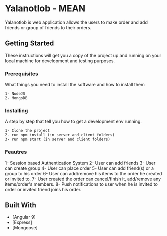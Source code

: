 
# Yalanotlob - MEAN

Yalanotlob is web application allows the users to make order and add friends or group of friends to their orders.

## Getting Started

These instructions will get you a copy of the project up and running on your local machine for development and testing purposes.

### Prerequisites

What things you need to install the software and how to install them

```
1- NodeJS
2- MongoDB
```

### Installing

A step by step that tell you how to get a development env running.

```
1- Clone the project
2- run npm install (in server and client folders)
3- run npm start (in server and client folders)
```
### Feautres

1- Session based Authentication System
2- User can add friends
3- User can create group 
4- User can place order
5- User can add friend(s) or a group to his order
6- User can add/remove his items to the order he created or invited to.
7- User created the order can cancel/finish it, add/remove any items/order's members.
8- Push notifications to user when he is invited to order or invited friend joins his order.

## Built With

* [Angular 9] 
* [Express] 
* [Mongoose] 
 






